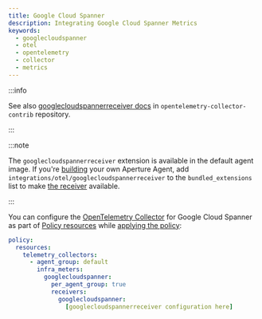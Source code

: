```yaml
---
title: Google Cloud Spanner
description: Integrating Google Cloud Spanner Metrics
keywords:
  - googlecloudspanner
  - otel
  - opentelemetry
  - collector
  - metrics
---
```


:::info

See also [googlecloudspannerreceiver docs][receiver] in
`opentelemetry-collector-contrib` repository.

:::

:::note

The `googlecloudspannerreceiver` extension is available in the default agent
image. If you're [building][build] your own Aperture Agent, add
`integrations/otel/googlecloudspannerreceiver` to the `bundled_extensions` list
to make [the receiver][receiver] available.

:::

You can configure the [OpenTelemetry Collector][opentelemetry-collector] for
Google Cloud Spanner as part of [Policy resources][policy-resources] while
[applying the policy][applying-policy]:

```yaml
policy:
  resources:
    telemetry_collectors:
      - agent_group: default
        infra_meters:
          googlecloudspanner:
            per_agent_group: true
            receivers:
              googlecloudspanner:
                [googlecloudspannerreceiver configuration here]
```

[build]: /reference/aperturectl/build/agent/agent.md
[receiver]:
  https://github.com/open-telemetry/opentelemetry-collector-contrib/tree/main/receiver/googlecloudspannerreceiver
[opentelemetry-collector]: /reference/configuration/spec.md#telemetry-collector
[applying-policy]: /use-cases/use-cases.md
[policy-resources]: /reference/configuration/spec.md#resources

